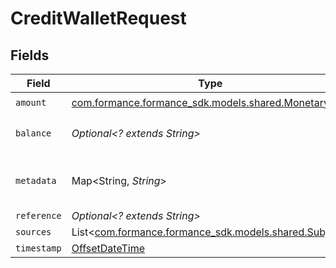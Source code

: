 # CreditWalletRequest


## Fields

| Field                                                                                     | Type                                                                                      | Required                                                                                  | Description                                                                               |
| ----------------------------------------------------------------------------------------- | ----------------------------------------------------------------------------------------- | ----------------------------------------------------------------------------------------- | ----------------------------------------------------------------------------------------- |
| `amount`                                                                                  | [com.formance.formance_sdk.models.shared.Monetary](../../models/shared/Monetary.md)       | :heavy_check_mark:                                                                        | N/A                                                                                       |
| `balance`                                                                                 | *Optional<? extends String>*                                                              | :heavy_minus_sign:                                                                        | The balance to credit                                                                     |
| `metadata`                                                                                | Map<String, *String*>                                                                     | :heavy_minus_sign:                                                                        | Metadata associated with the wallet.                                                      |
| `reference`                                                                               | *Optional<? extends String>*                                                              | :heavy_minus_sign:                                                                        | N/A                                                                                       |
| `sources`                                                                                 | List<[com.formance.formance_sdk.models.shared.Subject](../../models/shared/Subject.md)>   | :heavy_minus_sign:                                                                        | N/A                                                                                       |
| `timestamp`                                                                               | [OffsetDateTime](https://docs.oracle.com/javase/8/docs/api/java/time/OffsetDateTime.html) | :heavy_minus_sign:                                                                        | N/A                                                                                       |